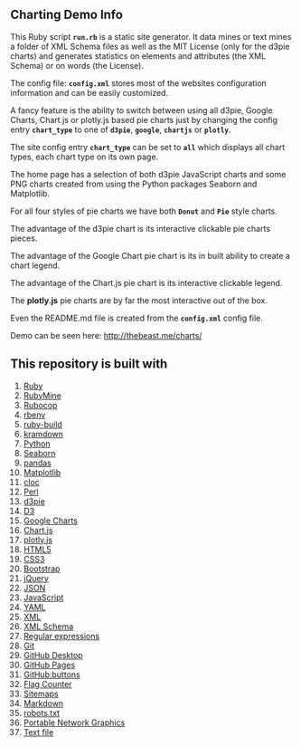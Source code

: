 ## Charting Demo Info

This Ruby script **`run.rb`** is a static site generator. It data mines or text mines a folder of XML Schema files as well as the MIT License (only for the d3pie charts) and generates statistics on elements and attributes (the XML Schema) or on words (the License).

The config file: **`config.xml`** stores most of the websites configuration information and can be easily customized.

A fancy feature is the ability to switch between using all d3pie, Google Charts, Chart.js or plotly.js based pie charts just by changing the config entry **`chart_type`** to one of **`d3pie`**, **`google`**, **`chartjs`** or **`plotly`**.

The site config entry **`chart_type`** can be set to **`all`** which displays all chart types, each chart type on its own page.

The home page has a selection of both d3pie JavaScript charts and some PNG charts created from using the Python packages Seaborn and Matplotlib.

For all four styles of pie charts we have both **`Donut`** and **`Pie`** style charts.

The advantage of the d3pie chart is its interactive clickable pie charts pieces.

The advantage of the Google Chart pie chart is its in built ability to create a chart legend.

The advantage of the Chart.js pie chart is its interactive clickable legend.

The **plotly.js** pie charts are by far the most interactive out of the box.

Even the README.md file is created from the **`config.xml`** config file.

Demo can be seen here: http://thebeast.me/charts/

## This repository is built with

1. [Ruby](https://www.ruby-lang.org)
2. [RubyMine](https://www.jetbrains.com/ruby)
3. [Rubocop](https://github.com/bbatsov/rubocop)
4. [rbenv](https://github.com/rbenv/rbenv)
5. [ruby-build](https://github.com/rbenv/ruby-build)
6. [kramdown](https://kramdown.gettalong.org)
7. [Python](https://www.python.org/)
8. [Seaborn](https://seaborn.pydata.org/)
9. [pandas](https://pandas.pydata.org/)
10. [Matplotlib](https://matplotlib.org/)
11. [cloc](https://github.com/AlDanial/cloc)
12. [Perl](https://www.perl.org)
13. [d3pie](http://d3pie.org/)
14. [D3](https://d3js.org/)
15. [Google Charts](https://developers.google.com/chart/)
16. [Chart.js](http://www.chartjs.org/)
17. [plotly.js](https://plot.ly/javascript/)
18. [HTML5](https://developer.mozilla.org/en-US/docs/Web/Guide/HTML/HTML5)
19. [CSS3](https://developer.mozilla.org/en-US/docs/Web/CSS/CSS3)
20. [Bootstrap](https://getbootstrap.com/)
21. [jQuery](https://jquery.com/)
22. [JSON](https://www.json.org/)
23. [JavaScript](https://en.wikipedia.org/wiki/JavaScript)
24. [YAML](http://www.yaml.org/)
25. [XML](https://en.wikipedia.org/wiki/XML)
26. [XML Schema](https://en.wikipedia.org/wiki/XML_schema)
27. [Regular expressions](https://en.wikipedia.org/wiki/Regular_expression)
28. [Git](https://git-scm.com/)
29. [GitHub Desktop](https://desktop.github.com/)
30. [GitHub Pages](https://pages.github.com)
31. [GitHub:buttons](https://buttons.github.io/)
32. [Flag Counter](https://flagcounter.com/)
33. [Sitemaps](https://en.wikipedia.org/wiki/Sitemaps)
34. [Markdown](https://daringfireball.net/projects/markdown)
35. [robots.txt](https://en.wikipedia.org/wiki/Robots_exclusion_standard)
36. [Portable Network Graphics](https://en.wikipedia.org/wiki/Portable_Network_Graphics)
37. [Text file](https://en.wikipedia.org/wiki/Text_file)



